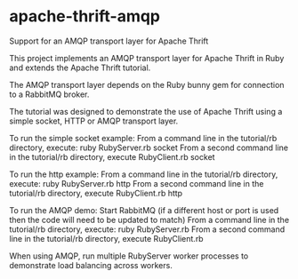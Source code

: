 apache-thrift-amqp
==================

Support for an AMQP transport layer for Apache Thrift


This project implements an AMQP transport layer for Apache Thrift in Ruby and
extends the Apache Thrift tutorial.

The AMQP transport layer depends on the Ruby bunny gem for connection to a RabbitMQ broker.

The tutorial was designed to demonstrate the use of Apache Thrift using a
simple socket, HTTP or AMQP transport layer.

To run the simple socket example:
From a command line in the tutorial/rb directory, execute: ruby RubyServer.rb socket
From a second command line in the tutorial/rb directory, execute RubyClient.rb socket

To run the http example:
From a command line in the tutorial/rb directory, execute: ruby RubyServer.rb http
From a second command line in the tutorial/rb directory, execute RubyClient.rb http

To run the AMQP demo:
Start RabbitMQ (if a different host or port is used then the code will need to be updated to match)
From a command line in the tutorial/rb directory, execute: ruby RubyServer.rb
From a second command line in the tutorial/rb directory, execute RubyClient.rb


When using AMQP, run multiple RubyServer worker processes to demonstrate load balancing across workers.





